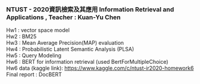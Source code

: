###  NTUST - 2020資訊檢索及其應用 Information Retrieval and Applications , Teacher : Kuan-Yu Chen
Hw1 : vector space model
<br>
Hw2 : BM25
<br>
Hw3 : Mean Average Precision(MAP) evaluation
<br>
Hw4 : Probabilistic Latent Semantic Analysis (PLSA)
<br>
Hw5 : Query Modeling
<br>
Hw6 : BERT for information retrieval (used BertForMultipleChoice)
<br>
Hw6 data (kaggle link): https://www.kaggle.com/c/ntust-ir2020-homework6
<br>
Final report : DocBERT
<br>

